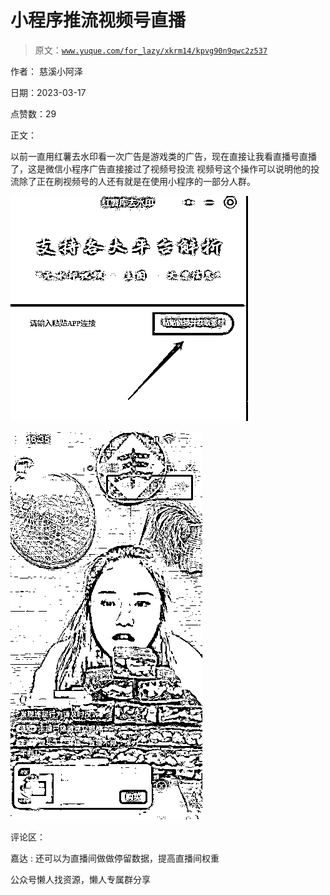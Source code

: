 # 小程序推流视频号直播

> 原文：[`www.yuque.com/for_lazy/xkrm14/kpvg90n9qwc2z537`](https://www.yuque.com/for_lazy/xkrm14/kpvg90n9qwc2z537)



作者： 慈溪小阿泽



日期：2023-03-17



点赞数：29

<ne-hole id="uf5c99a88" data-lake-id="uf5c99a88">

正文：



以前一直用红薯去水印看一次广告是游戏类的广告，现在直接让我看直播号直播了，这是微信小程序广告直接接过了视频号投流 视频号这个操作可以说明他的投流除了正在刷视频号的人还有就是在使用小程序的一部分人群。



![](img/105793327e25725c100d1003c6508679.png)



![](img/81abd654dda6692e3c21940ff7ba3168.png)

<ne-hole id="ua0e85cd5" data-lake-id="ua0e85cd5">

评论区：



嘉达 : 还可以为直播间做做停留数据，提高直播间权重

<ne-hole id="u026540c3" data-lake-id="u026540c3">

公众号懒人找资源，懒人专属群分享

</ne-hole></ne-hole></ne-hole>